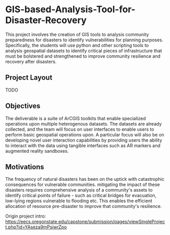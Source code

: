 # GIS-based-Analysis-Tool-for-Disaster-Recovery
This project involves the creation of GIS tools to analysis community preparedness for disasters to identify vulnerabilities for planning purposes. Specifically, the students will use python and other scripting tools to analysis geospatial datasets to identify critical pieces of infrastructure that must be bolstered and strengthened to improve community resilience and recovery after disasters.

## Project Layout
TODO

## Objectives
The deliverable is a suite of ArCGIS toolkits that enable specialized operations upon multiple heterogenous datasets. The datasets are already collected, and the team will focus on user interfaces to enable users to perform basic geospatial operations upon. A particular focus will also be on developing novel user interaction capabilities by providing users the ability to interact with the data using tangible interfaces such as AR markers and augmented reality sandboxes.

## Motivations
The frequency of natural disasters has been on the uptick with catastrophic consequences for vulnerable communities. mitigating the impact of these disasters requires comprehensive analysis of a community's assets to identify critical points of failure - such as critical bridges for evacuation, low-lying regions vulnerable to flooding etc. This enables the efficient allocation of resource pre-disaster to improve that community's resilience.

Origin project intro: https://eecs.oregonstate.edu/capstone/submission/pages/viewSingleProject.php?id=YAseza9mPsiwrZpo
